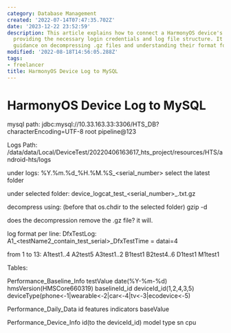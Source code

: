 ```yaml
---
category: Database Management
created: '2022-07-14T07:47:35.702Z'
date: '2023-12-22 23:52:59'
description: This article explains how to connect a HarmonyOS device's logs to MySQL,
  providing the necessary login credentials and log file structure. It also provides
  guidance on decompressing .gz files and understanding their format for analysis.
modified: '2022-08-18T14:56:05.288Z'
tags:
- freelancer
title: HarmonyOS Device Log to MySQL
---
```


# HarmonyOS Device Log to MySQL

mysql path:
jdbc:mysql://10.33.163.33:3306/HTS_DB?characterEncoding=UTF-8
root
pipeline@123

Logs Path:
/data/data/Local/DeviceTest/20220406163617_hts_project/resources/HTS/android-hts/logs

under logs:
%Y.%m.%d_%H.%M.%S_<serial_number>
select the latest folder

under selected folder:
device_logcat_test_<serial_number>_<unknownInteger>.txt.gz

decompress using: (before that os.chdir to the selected folder)
gzip -d <file>

does the decompression remove the .gz file?
it will.

log format per line:
DfxTestLog: A1<testName>_<testName2_contain_test_serial>_DfxTestTime = <value> datai=4

from 1 to 13:
A1test1..4
A2test5
A3test1..2
B1test1
B2test4..6
D1test1
M1test1

Tables:

Performance_Baseline_Info
testValue date(%Y-%m-%d) hmsVersion(HMSCore660319) baselineId_id deviceId_id(1,2,4,3,5) deviceType(phone<-1|wearable<-2|car<-4|tv<-3|ecodevice<-5)

Performance_Daily_Data
id features indicators baseValue

Performance_Device_Info
id(to the deviceId_id) model type sn cpu




